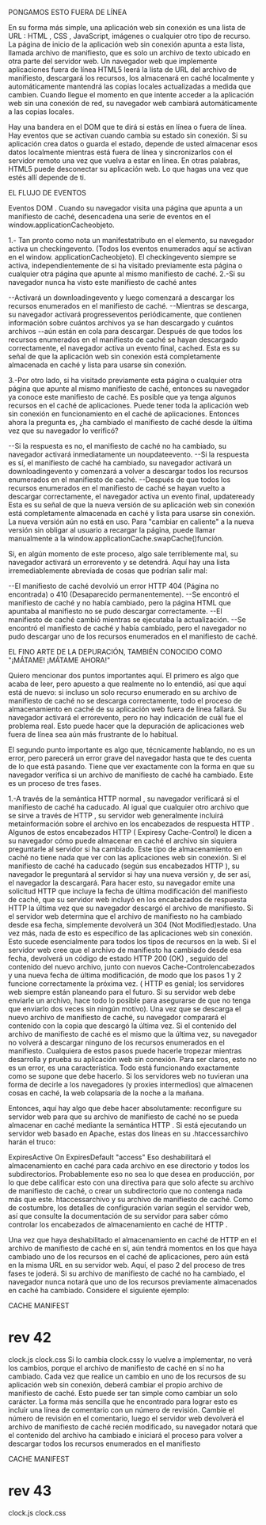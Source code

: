 PONGAMOS ESTO FUERA DE LÍNEA

En su forma más simple, una aplicación web sin conexión es una lista de URL : HTML , CSS , JavaScript, imágenes o cualquier otro tipo de recurso. La página de inicio
de la aplicación web sin conexión apunta a esta lista, llamada archivo de manifiesto, que es solo un archivo de texto ubicado en otra parte del servidor web. 
Un navegador web que implemente aplicaciones fuera de línea HTML5 leerá la lista de URL del archivo de manifiesto, descargará los recursos, los almacenará en 
caché localmente y automáticamente mantendrá las copias locales actualizadas a medida que cambien. Cuando llegue el momento en que intente acceder a la aplicación 
web sin una conexión de red, su navegador web cambiará automáticamente a las copias locales.

Hay una bandera en el DOM que te dirá si estás en línea o fuera de línea. Hay eventos que se activan cuando cambia su estado sin conexión.
Si su aplicación crea datos o guarda el estado, depende de usted almacenar esos datos localmente mientras está fuera de línea y sincronizarlos con el servidor
remoto una vez que vuelva a estar en línea. En otras palabras, HTML5 puede desconectar su aplicación web. Lo que hagas una vez que estés allí depende de ti.

EL FLUJO DE EVENTOS

Eventos DOM . Cuando su navegador visita una página que apunta a un manifiesto de caché, desencadena una serie de eventos en el window.applicationCacheobjeto.

1.- Tan pronto como nota un manifestatributo en el <html>elemento, su navegador activa un checkingevento. (Todos los eventos enumerados aquí se activan en el window.
applicationCacheobjeto). El checkingevento siempre se activa, independientemente de si ha visitado previamente esta página o cualquier otra página que apunte al
mismo manifiesto de caché.
2.-Si su navegador nunca ha visto este manifiesto de caché antes 
  
--Activará un downloadingevento y luego comenzará a descargar los recursos enumerados en el manifiesto 
de caché.
--Mientras se descarga, su navegador activará progresseventos periódicamente, que contienen información sobre cuántos archivos ya se han descargado y cuántos archivos
--aún están en cola para descargar.
Después de que todos los recursos enumerados en el manifiesto de caché se hayan descargado correctamente, el navegador activa un evento final, cached. Esta es su señal
de que la aplicación web sin conexión está completamente almacenada en caché y lista para usarse sin conexión.

 3.-Por otro lado, si ha visitado previamente esta página o cualquier otra página que apunte al mismo manifiesto de caché, entonces su navegador ya conoce este manifiesto
de caché. Es posible que ya tenga algunos recursos en el caché de aplicaciones. Puede tener toda la aplicación web sin conexión en funcionamiento en el caché de 
aplicaciones. Entonces ahora la pregunta es, ¿ha cambiado el manifiesto de caché desde la última vez que su navegador lo verificó?

--Si la respuesta es no, el manifiesto de caché no ha cambiado, su navegador activará inmediatamente un noupdateevento. 
--Si la respuesta es sí, el manifiesto de caché ha cambiado, su navegador activará un downloadingevento y comenzará a volver a descargar todos los recursos enumerados en
el manifiesto de caché.
--Después de que todos los recursos enumerados en el manifiesto de caché se hayan vuelto a descargar correctamente, el navegador activa un evento final, updateready
Esta es su señal de que la nueva versión de su aplicación web sin conexión está completamente almacenada en caché y lista para usarse sin conexión. La nueva versión
aún no está en uso. Para "cambiar en caliente" a la nueva versión sin obligar al usuario a recargar la página, puede llamar manualmente a la
window.applicationCache.swapCache()función.

  Si, en algún momento de este proceso, algo sale terriblemente mal, su navegador activará un errorevento y se detendrá. Aquí hay una lista irremediablemente
abreviada de cosas que podrían salir mal:

--El manifiesto de caché devolvió un error HTTP 404 (Página no encontrada) o 410 (Desaparecido permanentemente).
--Se encontró el manifiesto de caché y no había cambiado, pero la página HTML que apuntaba al manifiesto no se pudo descargar correctamente.
--El manifiesto de caché cambió mientras se ejecutaba la actualización.
--Se encontró el manifiesto de caché y había cambiado, pero el navegador no pudo descargar uno de los recursos enumerados en el manifiesto de caché.
  
  
EL FINO ARTE DE LA DEPURACIÓN, TAMBIÉN CONOCIDO COMO "¡MÁTAME! ¡MÁTAME AHORA!"
  
  
Quiero mencionar dos puntos importantes aquí. El primero es algo que acaba de leer, pero apuesto a que realmente no lo entendió, así que aquí está de nuevo: 
si incluso un solo recurso enumerado en su archivo de manifiesto de caché no se descarga correctamente, todo el proceso de almacenamiento en caché de su aplicación 
web fuera de línea fallará. Su navegador activará el errorevento, pero no hay indicación de cuál fue el problema real. Esto puede hacer que la depuración de 
aplicaciones web fuera de línea sea aún más frustrante de lo habitual.

El segundo punto importante es algo que, técnicamente hablando, no es un error, pero parecerá un error grave del navegador hasta que te des cuenta de lo que está
pasando. Tiene que ver exactamente con la forma en que su navegador verifica si un archivo de manifiesto de caché ha cambiado. Este es un proceso de tres fases.


1.-A través de la semántica HTTP normal , su navegador verificará si el manifiesto de caché ha caducado. Al igual que cualquier otro archivo que se sirve a través de
HTTP , su servidor web generalmente incluirá metainformación sobre el archivo en los encabezados de respuesta HTTP . Algunos de estos encabezados HTTP
( Expiresy Cache-Control) le dicen a su navegador cómo puede almacenar en caché el archivo sin siquiera preguntarle al servidor si ha cambiado. Este tipo de 
almacenamiento en caché no tiene nada que ver con las aplicaciones web sin conexión.
Si el manifiesto de caché ha caducado (según sus encabezados HTTP ), su navegador le preguntará al servidor si hay una nueva versión y, de ser así, el navegador la 
descargará. Para hacer esto, su navegador emite una solicitud HTTP que incluye la fecha de última modificación del manifiesto de caché, que su servidor web incluyó en
los encabezados de respuesta HTTP la última vez que su navegador descargó el archivo de manifiesto. Si el servidor web determina que el archivo de manifiesto no ha
cambiado desde esa fecha, simplemente devolverá un 304 (Not Modified)estado. Una vez más, nada de esto es específico de las aplicaciones web sin conexión. Esto sucede
esencialmente para todos los tipos de recursos en la web.
Si el servidor web cree que el archivo de manifiesto ha cambiado desde esa fecha, devolverá un código de estado HTTP 200 (OK) , seguido del contenido del nuevo 
archivo, junto con nuevos Cache-Controlencabezados y una nueva fecha de última modificación, de modo que los pasos 1 y 2 funcione correctamente la próxima vez.
( HTTP es genial; los servidores web siempre están planeando para el futuro. Si su servidor web debe enviarle un archivo, hace todo lo posible para asegurarse de que
no tenga que enviarlo dos veces sin ningún motivo). Una vez que se descarga el nuevo archivo de manifiesto de caché, su navegador comparará el contenido con la copia 
que descargó la última vez. Si el contenido del archivo de manifiesto de caché es el mismo que la última vez, su navegador no volverá a descargar ninguno de los
recursos enumerados en el manifiesto.
Cualquiera de estos pasos puede hacerle tropezar mientras desarrolla y prueba su aplicación web sin conexión. 
Para ser claros, esto no es un error, es una característica. Todo está funcionando exactamente como se supone que debe hacerlo. Si los servidores web no tuvieran una
forma de decirle a los navegadores (y proxies intermedios) que almacenen cosas en caché, la web colapsaría de la noche a la mañana.

Entonces, aquí hay algo que debe hacer absolutamente: reconfigure su servidor web para que su archivo de manifiesto de caché no se pueda almacenar en caché mediante
la semántica HTTP . Si está ejecutando un servidor web basado en Apache, estas dos líneas en su .htaccessarchivo harán el truco:

ExpiresActive On
ExpiresDefault "access"
Eso deshabilitará el almacenamiento en caché para cada archivo en ese directorio y todos los subdirectorios. Probablemente eso no sea lo que desea en producción, por
lo que debe calificar esto con una <Files>directiva para que solo afecte su archivo de manifiesto de caché, o crear un subdirectorio que no contenga nada más que este.
htaccessarchivo y su archivo de manifiesto de caché. Como de costumbre, los detalles de configuración varían según el servidor web, así que consulte la documentación
de su servidor para saber cómo controlar los encabezados de almacenamiento en caché de HTTP .

Una vez que haya deshabilitado el almacenamiento en caché de HTTP en el archivo de manifiesto de caché en sí, aún tendrá momentos en los que haya cambiado uno de los
recursos en el caché de aplicaciones, pero aún está en la misma URL en su servidor web. Aquí, el paso 2 del proceso de tres fases te joderá. Si su archivo de
manifiesto de caché no ha cambiado, el navegador nunca notará que uno de los recursos previamente almacenados en caché ha cambiado. Considere el siguiente ejemplo:

CACHE MANIFEST
# rev 42
clock.js
clock.css
Si lo cambia clock.cssy lo vuelve a implementar, no verá los cambios, porque el archivo de manifiesto de caché en sí no ha cambiado. Cada vez que realice un cambio
en uno de los recursos de su aplicación web sin conexión, deberá cambiar el propio archivo de manifiesto de caché. Esto puede ser tan simple como cambiar un solo
carácter. La forma más sencilla que he encontrado para lograr esto es incluir una línea de comentario con un número de revisión. Cambie el número de revisión en el
comentario, luego el servidor web devolverá el archivo de manifiesto de caché recién modificado, su navegador notará que el contenido del archivo ha cambiado e
iniciará el proceso para volver a descargar todos los recursos enumerados en el manifiesto

CACHE MANIFEST
# rev 43
clock.js
clock.css
